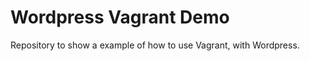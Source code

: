 Wordpress Vagrant Demo
===============

Repository to show a example of how to use Vagrant, with Wordpress.